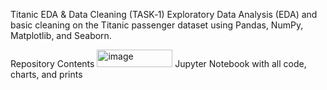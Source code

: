 Titanic EDA & Data Cleaning (TASK‑1)
Exploratory Data Analysis (EDA) and basic cleaning on the Titanic passenger dataset using Pandas, NumPy, Matplotlib, and Seaborn.

Repository Contents
<img width="121" height="28" alt="image" src="https://github.com/user-attachments/assets/e1778115-08b0-450a-9e9e-e04b59756aaf" /> Jupyter Notebook with all code, charts, and prints
